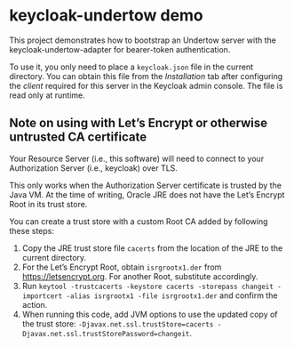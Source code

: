 # keycloak-undertow demo

This project demonstrates how to bootstrap an Undertow server with the keycloak-undertow-adapter for bearer-token authentication.

To use it, you only need to place a `keycloak.json` file in the current directory. You can obtain this file from the _Installation_ tab after configuring the _client_ required for this server in the Keycloak admin console. The file is read only at runtime.

## Note on using with Let’s Encrypt or otherwise untrusted CA certificate

Your Resource Server (i.e., this software) will need to connect to your Authorization Server (i.e., keycloak) over TLS.

This only works when the Authorization Server certificate is trusted by the Java VM. At the time of writing, Oracle JRE does not have the Let’s Encrypt Root in its trust store.

You can create a trust store with a custom Root CA added by following these steps:

1. Copy the JRE trust store file `cacerts` from the location of the JRE to the current directory.
2. For the Let’s Encrypt Root, obtain `isrgrootx1.der` from https://letsencrypt.org. For another Root, substitute accordingly.
3. Run `keytool -trustcacerts -keystore cacerts -storepass changeit -importcert -alias isrgrootx1 -file isrgrootx1.der` and confirm the action.
4. When running this code, add JVM options to use the updated copy of the trust store: `-Djavax.net.ssl.trustStore=cacerts -Djavax.net.ssl.trustStorePassword=changeit`.
